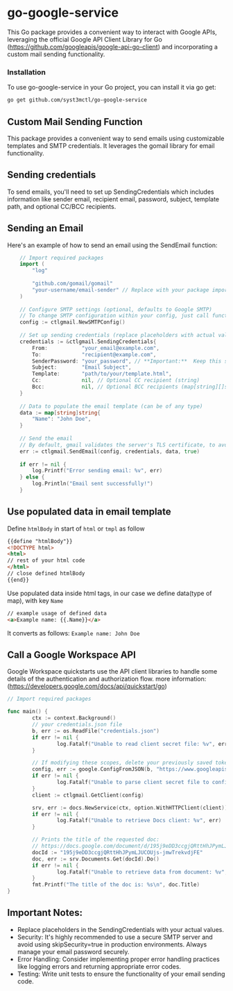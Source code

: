 # go-google-service

This Go package provides a convenient way to interact with Google APIs, leveraging the official Google API Client Library for Go (https://github.com/googleapis/google-api-go-client) and incorporating a custom mail sending functionality.

### Installation
To use go-google-service in your Go project, you can install it via go get:
```bash
go get github.com/syst3mctl/go-google-service
```

## Custom Mail Sending Function

This package provides a convenient way to send emails using customizable templates and SMTP credentials. It leverages the gomail library for email functionality.

## Sending credentials
To send emails, you'll need to set up SendingCredentials which includes information like sender email, recipient email, password, subject, template path, and optional CC/BCC recipients.

## Sending an Email
Here's an example of how to send an email using the SendEmail function:

```go
    // Import required packages
    import (
        "log"
        
        "github.com/gomail/gomail"
        "your-username/email-sender" // Replace with your package import path
    )
    
    // Configure SMTP settings (optional, defaults to Google SMTP)
    // To change SMTP configuration within your config, just call function WithSMTPConfig() and pass parameters
    config := ctlgmail.NewSMTPConfig()
    
    // Set up sending credentials (replace placeholders with actual values)
    credentials := &ctlgmail.SendingCredentials{
        From:           "your_email@example.com",
        To:             "recipient@example.com",
        SenderPassword: "your_password", // **Important:**  Keep this secure!
        Subject:        "Email Subject",
        Template:       "path/to/your/template.html",
        Cc:             nil, // Optional CC recipient (string)
        Bcc:            nil, // Optional BCC recipients (map[string][]string)
    }
    
    // Data to populate the email template (can be of any type)
    data := map[string]string{
        "Name": "John Doe",
    }
    
    // Send the email
    // By default, gmail validates the server's TLS certificate, to avoid potential security issues due to invalid certificates, set 'false' during production.
    err := ctlgmail.SendEmail(config, credentials, data, true)
    
    if err != nil {
        log.Printf("Error sending email: %v", err)
    } else {
        log.Println("Email sent successfully!")
    }
```

## Use populated data in email template
Define `htmlBody` in start of `html` or `tmpl` as follow
```html
{{define "htmlBody"}}
<!DOCTYPE html>
<html>
// rest of your html code
</html>
// close defined htmlBody
{{end}}
```

Use populated data inside html tags, in our case we define data(type of map), with key `Name`
```html
// example usage of defined data 
<a>Example name: {{.Name}}</a>
```
It converts as follows: `Example name: John Doe` 
## Call  a Google Workspace API
Google Workspace quickstarts use the API client libraries to handle some details of the authentication and authorization flow. more information: (https://developers.google.com/docs/api/quickstart/go)


```go
// Import required packages

func main() {
        ctx := context.Background()
        // your credentials.json file
        b, err := os.ReadFile("credentials.json")
        if err != nil {
                log.Fatalf("Unable to read client secret file: %v", err)
        }

        // If modifying these scopes, delete your previously saved token.json.
        config, err := google.ConfigFromJSON(b, "https://www.googleapis.com/auth/documents.readonly")
        if err != nil {
                log.Fatalf("Unable to parse client secret file to config: %v", err)
        }
        client := ctlgmail.GetClient(config)

        srv, err := docs.NewService(ctx, option.WithHTTPClient(client))
        if err != nil {
                log.Fatalf("Unable to retrieve Docs client: %v", err)
        }

        // Prints the title of the requested doc:
        // https://docs.google.com/document/d/195j9eDD3ccgjQRttHhJPymLJUCOUjs-jmwTrekvdjFE/edit
        docId := "195j9eDD3ccgjQRttHhJPymLJUCOUjs-jmwTrekvdjFE"
        doc, err := srv.Documents.Get(docId).Do()
        if err != nil {
                log.Fatalf("Unable to retrieve data from document: %v", err)
        }
        fmt.Printf("The title of the doc is: %s\n", doc.Title)
}
```

## Important Notes:
- Replace placeholders in the SendingCredentials with your actual values.
- Security: It's highly recommended to use a secure SMTP server and avoid using skipSecurity=true in production environments. Always manage your email password securely.
- Error Handling: Consider implementing proper error handling practices like logging errors and returning appropriate error codes.
- Testing: Write unit tests to ensure the functionality of your email sending code.
